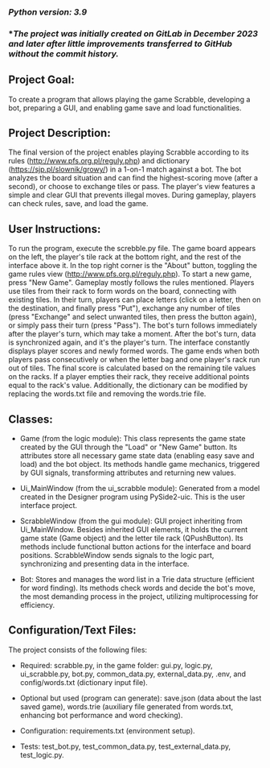 ### *Python version: 3.9*

### **The project was initially created on GitLab in December 2023 and later after little improvements transferred to GitHub without the commit history.*


## Project Goal: 
To create a program that allows playing the game Scrabble, developing a bot, preparing a GUI, and enabling game save and load functionalities.

## Project Description: 
The final version of the project enables playing Scrabble according to its rules (http://www.pfs.org.pl/reguly.php) and dictionary (https://sjp.pl/slownik/growy/) in a 1-on-1 match against a bot. The bot analyzes the board situation and can find the highest-scoring move (after a second), or choose to exchange tiles or pass. The player's view features a simple and clear GUI that prevents illegal moves. During gameplay, players can check rules, save, and load the game.

## User Instructions: 
To run the program, execute the screbble.py file. The game board appears on the left, the player's tile rack at the bottom right, and the rest of the interface above it. In the top right corner is the "About" button, toggling the game rules view (http://www.pfs.org.pl/reguly.php). To start a new game, press "New Game". Gameplay mostly follows the rules mentioned. Players use tiles from their rack to form words on the board, connecting with existing tiles. In their turn, players can place letters (click on a letter, then on the destination, and finally press "Put"), exchange any number of tiles (press "Exchange" and select unwanted tiles, then press the button again), or simply pass their turn (press "Pass"). The bot's turn follows immediately after the player's turn, which may take a moment. After the bot's turn, data is synchronized again, and it's the player's turn. The interface constantly displays player scores and newly formed words. The game ends when both players pass consecutively or when the letter bag and one player's rack run out of tiles. The final score is calculated based on the remaining tile values on the racks. If a player empties their rack, they receive additional points equal to the rack's value. Additionally, the dictionary can be modified by replacing the words.txt file and removing the words.trie file.

## Classes:
- Game (from the logic module): This class represents the game state created by the GUI through the "Load" or "New Game" button. Its attributes store all necessary game state data (enabling easy save and load) and the bot object. Its methods handle game mechanics, triggered by GUI signals, transforming attributes and returning new values.

- Ui_MainWindow (from the ui_scrabble module): Generated from a model created in the Designer program using PySide2-uic. This is the user interface project.

- ScrabbleWindow (from the gui module): GUI project inheriting from Ui_MainWindow. Besides inherited GUI elements, it holds the current game state (Game object) and the letter tile rack (QPushButton). Its methods include functional button actions for the interface and board positions. ScrabbleWindow sends signals to the logic part, synchronizing and presenting data in the interface.

- Bot: Stores and manages the word list in a Trie data structure (efficient for word finding). Its methods check words and decide the bot's move, the most demanding process in the project, utilizing multiprocessing for efficiency.

## Configuration/Text Files:
The project consists of the following files:

- Required: scrabble.py, in the game folder: gui.py, logic.py, ui_scrabble.py, bot.py, common_data.py, external_data.py, .env, and config/words.txt (dictionary input file).

- Optional but used (program can generate): save.json (data about the last saved game), words.trie (auxiliary file generated from words.txt, enhancing bot performance and word checking).

- Configuration: requirements.txt (environment setup).

- Tests: test_bot.py, test_common_data.py, test_external_data.py, test_logic.py.